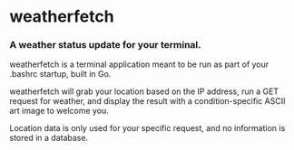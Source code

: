 # weatherfetch

### A weather status update for your terminal.

weatherfetch is a terminal application meant to be run as part of your .bashrc startup, built in Go.

weatherfetch will grab your location based on the IP address, run a GET request for weather, and display the result with a condition-specific ASCII art image to welcome you.

Location data is only used for your specific request, and no information is stored in a database.
